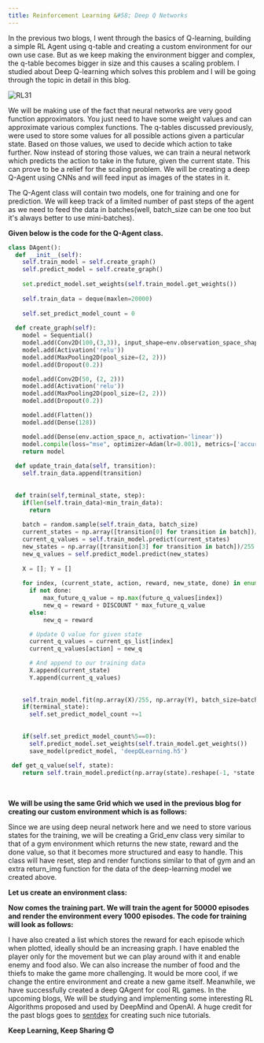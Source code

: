 ```yaml
---
title: Reinforcement Learning &#58; Deep Q Networks
---
```


In the previous two blogs, I went through the basics of Q-learning, building a simple RL Agent using q-table and creating a custom 
environment for our own use case. But as we keep making the environment bigger and complex, the q-table becomes bigger in size 
and this causes a scaling problem. I studied about Deep Q-learning which solves this problem and I will be going through the topic in detail in this blog.


![RL31](https://s3-ap-south-1.amazonaws.com/av-blog-media/wp-content/uploads/2019/04/Screenshot-2019-04-16-at-5.46.01-PM.png)


We will be making use of the fact that neural networks are very good function approximators. You just need to have some weight values and can approximate various complex functions. The q-tables discussed previously, were used to store some values for all possible actions given a particular state. Based on those values, we used to decide which action to take further. Now instead of storing those values, we can train a neural network which predicts the action to take in the future, given the current state.
This can prove to be a relief for the scaling problem. We will be creating a deep Q-Agent using CNNs and will feed input as images of the states in it.

The Q-Agent class will contain two models, one for training and one for prediction. We will keep track of a limited number of past steps of the agent as we need to feed the data in batches(well, batch_size can be one too but it's always better to use mini-batches). 

**Given below is the code for the Q-Agent class.**

```python
class DAgent():
  def __init__(self):
    self.train_model = self.create_graph()
    self.predict_model = self.create_graph()
    
    set.predict_model.set_weights(self.train_model.get_weights())
    
    self.train_data = deque(maxlen=20000)
    
    self.set_predict_model_count = 0
    
  def create_graph(self):
    model = Sequential()
    model.add(Conv2D(100,(3,3)), input_shape=env.observation_space_shape)
    model.add(Activation('relu'))
    model.add(MaxPooling2D(pool_size=(2, 2)))
    model.add(Dropout(0.2))

    model.add(Conv2D(50, (2, 2)))
    model.add(Activation('relu'))
    model.add(MaxPooling2D(pool_size=(2, 2)))
    model.add(Dropout(0.2))

    model.add(Flatten())  
    model.add(Dense(128))

    model.add(Dense(env.action_space_n, activation='linear'))  
    model.compile(loss="mse", optimizer=Adam(lr=0.001), metrics=['accuracy'])
    return model
  
  def update_train_data(self, transition):
    self.train_data.append(transition)
    
  
  def train(self,terminal_state, step):
    if(len(self.train_data)<min_train_data):
      return
    
    batch = random.sample(self.train_data, batch_size)
    current_states = np.array([transition[0] for transition in batch])/255
    current_q_values = self.train_model.predict(current_states)
    new_states = np.array([transition[3] for transition in batch])/255
    new_q_values = self.predict_model.predict(new_states)
    
    X = []; Y = []
    
    for index, (current_state, action, reward, new_state, done) in enumerate(batch):
      if not done:
          max_future_q_value = np.max(future_q_values[index])
          new_q = reward + DISCOUNT * max_future_q_value
      else:
          new_q = reward

      # Update Q value for given state
      current_q_values = current_qs_list[index]
      current_q_values[action] = new_q

      # And append to our training data
      X.append(current_state)
      Y.append(current_q_values)
      
      
    self.train_model.fit(np.array(X)/255, np.array(Y), batch_size=batch_size, verbose=0)
    if(terminal_state):
      self.set_predict_model_count +=1
    
    
    if(self.set_predict_model_count%5==0):
      self.predict_model.set_weights(self.train_model.get_weights())
      save_model(predict_model, 'deepQLearning.h5')
     
 def get_q_value(self, state):
    return self.train_model.predict(np.array(state).reshape(-1, *state.shape)/255)[0]

```


<script src="https://gist.github.com/spraphul/3ccd27a56bca2d426e5cb01c04e5c762.js"></script> <br/>


**We will be using the same Grid which we used in the previous blog for creating our custom environment which is as follows:**


<script src="https://gist.github.com/spraphul/091355c044e5934ad76cc7036f8868e5.js"></script>


Since we are using deep neural network here and we need to store various states for the training, we will be creating a Grid_env class very similar to that of a gym environment which returns the new state, reward and the done value, so that it becomes more structured and easy to handle. This class will have reset, step and render functions similar to that of gym and an extra return_img function for the data of the deep-learning model we created above.

**Let us create an environment class:**

<script src="https://gist.github.com/spraphul/8fea9ad8cc2883601b6eb275e3af324c.js"></script>


**Now comes the training part. We will train the agent for 50000 episodes and render the environment every 1000 episodes. The code for training will look as follows:**

<script src="https://gist.github.com/spraphul/3cd4070b86c37f2ac81e3c7c33394dee.js"></script>


I have also created a list which stores the reward for each episode which when plotted, ideally should be an increasing graph. I have enabled the player only for the movement but we can play around with it and enable enemy and food also. We can also increase  the number of food and the thiefs to make the game more challenging. It would be more cool, if we change the entire environment and create a new game itself. Meanwhile, we have successfully created a deep QAgent for cool RL games. In the upcoming blogs, We will be studying and implementing some interesting RL Algorithms proposed and used by DeepMind and OpenAI.
A huge credit for the past blogs goes to [sentdex](https://www.youtube.com/user/sentdex) for creating such nice tutorials.

**Keep Learning, Keep Sharing 😊**
